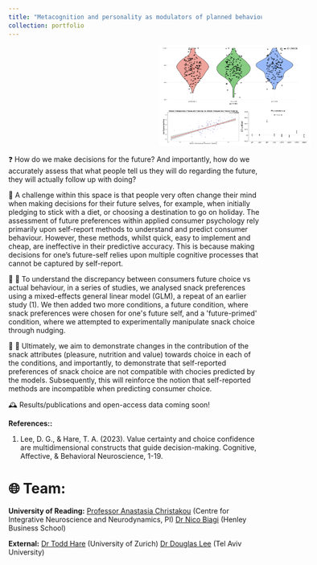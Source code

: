 ```yaml
---
title: "Metacognition and personality as modulators of planned behaviour"
collection: portfolio
---
```


<img src='/images/honda.png' alt='HONDA Diagrams' width='300' height='200' style='margin-left: 300px;'>

❓ How do we make decisions for the future? And importantly, how do we accurately assess that what people tell us they will do regarding the future, they will actually follow up with doing?

📝 A challenge within this space is that people very often change their mind when making decisions for their future selves, for example, when initially pledging to stick with a diet, or choosing a destination to go on holiday. The assessment of future preferences within applied consumer psychology rely primarily upon self-report methods to understand and predict consumer behaviour. However, these methods, whilst quick, easy to implement and cheap, are ineffective in their predictive accuracy. This is because making decisions for one’s future-self relies upon multiple cognitive processes that cannot be captured by self-report. 

🍓 🍌 To understand the discrepancy between consumers future choice vs actual behaviour, in a series of studies, we analysed snack preferences using a mixed-effects general linear model (GLM), a repeat of an earlier study (1). We then added two more conditions, a future condition, where snack preferences were chosen for one's future self, and a 'future-primed' condition, where we attempted to experimentally manipulate snack choice through nudging.

🍫 🍪 Ultimately, we aim to demonstrate changes in the contribution of the snack attributes (pleasure, nutrition and value) towards choice in each of the conditions, and importantly, to demonstrate that self-reported preferences of snack choice are not compatible with chocies predicted by the models. Subsequently, this will reinforce the notion that self-reported methods are incompatible when predicting consumer choice.

🕰️ Results/publications and open-access data coming soon!

**References::** 

1) Lee, D. G., & Hare, T. A. (2023). Value certainty and choice confidence are multidimensional constructs that guide decision-making. Cognitive, Affective, & Behavioral Neuroscience, 1-19. 

# 🌐 Team: 

**University of Reading:**
[Professor Anastasia Christakou](https://anastasia.christakou.org/) (Centre for Integrative Neuroscience and Neurodynamics, PI)
[Dr Nico Biagi](https://www.henley.ac.uk/people/nico-biagi) (Henley Business School)

**External:**
[Dr Todd Hare](https://www.econ.uzh.ch/en/people/faculty/hare.html) (University of Zurich)
[Dr Douglas Lee](https://scholar.google.com/citations?user=n3os1nAAAAAJ&hl=en) (Tel Aviv University)